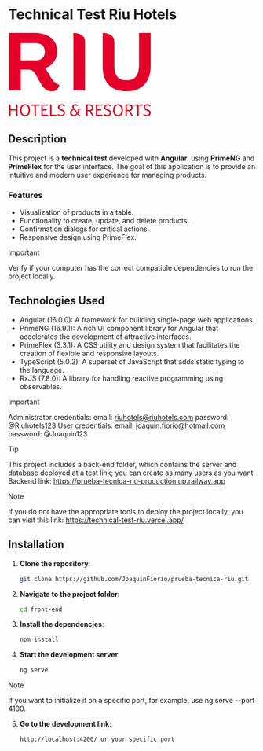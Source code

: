 # Technical Test Riu Hotels

![Project Logo](./front-end/src/assets/images/logo.png)

## Description

This project is a **technical test** developed with **Angular**, using **PrimeNG** and **PrimeFlex** for the user interface. The goal of this application is to provide an intuitive and modern user experience for managing products.

### Features

- Visualization of products in a table.
- Functionality to create, update, and delete products.
- Confirmation dialogs for critical actions.
- Responsive design using PrimeFlex.

> [!IMPORTANT] 
> Verify if your computer has the correct compatible dependencies to run the project locally.

## Technologies Used

- Angular (16.0.0): A framework for building single-page web applications.
- PrimeNG (16.9.1): A rich UI component library for Angular that accelerates the development of attractive interfaces.
- PrimeFlex (3.3.1): A CSS utility and design system that facilitates the creation of flexible and responsive layouts.
- TypeScript (5.0.2): A superset of JavaScript that adds static typing to the language.
- RxJS (7.8.0): A library for handling reactive programming using observables.

> [!IMPORTANT] 
> Administrator credentials: email: riuhotels@riuhotels.com password: @Riuhotels123 User credentials: email: joaquin.fiorio@hotmail.com password: @Joaquin123

> [!TIP]
> This project includes a back-end folder, which contains the server and database deployed at a test link; you can create as many users as you want. Backend link: https://prueba-tecnica-riu-production.up.railway.app

> [!NOTE] 
> If you do not have the appropriate tools to deploy the project locally, you can visit this link: https://technical-test-riu.vercel.app/

## Installation

1. **Clone the repository**:

   ```bash
   git clone https://github.com/JoaquinFiorio/prueba-tecnica-riu.git


2. **Navigate to the project folder**:

   ```bash
   cd front-end

3. **Install the dependencies**:

   ```bash
   npm install

4. **Start the development server**:

   ```bash
   ng serve

> [!NOTE]
> If you want to initialize it on a specific port, for example, use ng serve --port 4100.

5. **Go to the development link**:

   ```bash
   http://localhost:4200/ or your specific port
